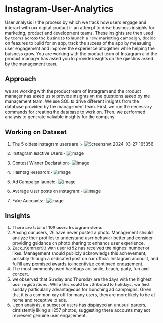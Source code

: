 
# Instagram-User-Analytics

User analysis is the process by which we track how users engage and interact with our digital product in an attempt to drive business insights for marketing, product and development teams. These insights are then used by teams across the business to launch a new marketing campaign, decide on features to build for an app, track the sucess of the app by measuring user engagement and improve the experience altogether while helping the buisness grow. You are working with the product team of Instagram and the product manager has asked you to provide insights on the questins asked by the management team.



## Approach

we are working with the product team of Instagram and the product manager has asked us to provide insights on the questions asked by the management team. We use SQL to drive different insights from the database provided by the management team. First, we run the necessary commands for creating the database to work on. Then, we performed analysis to generate valuable insights for the company.
## Working on Dataset

1. The 5 oldest instagram users are :-
   ![Screenshot 2024-03-27 165356](https://github.com/22priyanka95/Instagram-User-Analytics/assets/165151181/2f12c964-e9c1-44d9-a400-be3c6175a72c)

2. Instagram Inactive Users:-
   ![image](https://github.com/22priyanka95/Instagram-User-Analytics/assets/165151181/bf6da937-934e-4141-a9c7-fc48ca5de991)

3. Contest Winner Declaration:-
   ![image](https://github.com/22priyanka95/Instagram-User-Analytics/assets/165151181/a006adde-1bc5-4e40-b771-400527f56b9e)

4. Hashtag Research:-
   ![image](https://github.com/22priyanka95/Instagram-User-Analytics/assets/165151181/22bddea9-7638-4797-963b-e89b10f212eb)


5. Ad Campaign launch:-
   ![image](https://github.com/22priyanka95/Instagram-User-Analytics/assets/165151181/ebd47028-caa7-4ad5-931a-4d0cc062c701)

6. Average User posts on Instagram:-
   ![image](https://github.com/22priyanka95/Instagram-User-Analytics/assets/165151181/019f461c-f510-4e59-8f13-ab5ddf2469b7)

7. Fake Accounts:-
   ![image](https://github.com/22priyanka95/Instagram-User-Analytics/assets/165151181/16bb8243-7ea6-440d-b99a-6e2f3a369459)


## Insights

1. There are total of 100 users Instagram clone.
2. Among our users, 26 have never posted a photo. Management should analyze their profiles to understand user behavior better and consider providing guidance on photo sharing to enhance user 
   experience.
3. Zack_Kemmer93 with user id 52 has received the highest number of likes. Management should publicly acknowledge this achievement, possibly through a dedicated post on our official Instagram account, and fulfill any promised awards to incentivize continued engagement.
4. The most commonly used hashtags are smile, beach, party, fun and concert.
5. we observed that Sunday and Thursday are the days with the highest user registrations. While this could be attributed to holidays, we find sunday particularly advantageous for launching ad campaigns. Given that it is a common day off for many users, they are more likely to be at home and receptive to ads.
6. Upon analysis, a subset of users has displayed an unusual patters, cinsistently liking all 257 photos, suggesting these accounts may not represent genuine user engagement.


